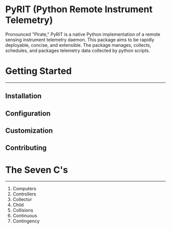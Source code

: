 # PyRIT (Python Remote Instrument Telemetry)
Pronounced "Pirate," PyRIT is a native Python implementation of a remote sensing instrument telemetry daemon. 
This package aims to be rapidly deployable, concise, and extensible. The package manages, collects, schedules, 
and packages telemetry data collected by python scripts.

Getting Started
===
---
Installation
---

Configuration
---

Customization
---

Contributing
---

The Seven C's
===
---
1) Computers
2) Controllers
3) Collector
4) Child 
5) Collisions
6) Continuous
7) Contingency


